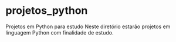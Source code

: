 # projetos_python
Projetos em Python para estudo
Neste diretório estarão projetos em linguagem Python com finalidade de estudo.